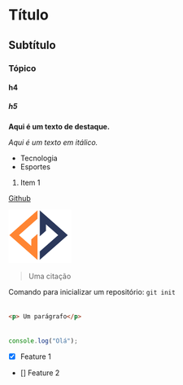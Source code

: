 # Título 

## Subtítulo

### Tópico

#### h4

##### h5


**Aqui é um texto de destaque.**

_Aqui é um texto em itálico._


- Tecnologia
- Esportes

1. Item 1


[Github](https://www;github.com)

![Logo da Growdev](./assets/logo_growdev2.png)


> Uma citação

Comando para inicializar um repositório: `git init`

```html

<p> Um parágrafo</p>
```

```js

console.log("Olá");
```

- [x] Feature 1
- [] Feature 2